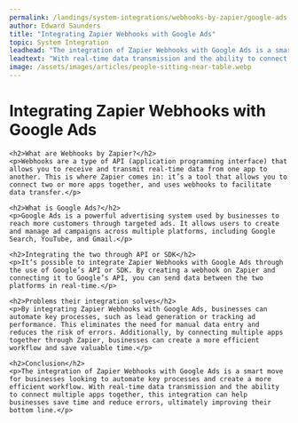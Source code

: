 ```yaml
---
permalink: /landings/system-integrations/webhooks-by-zapier/google-ads
author: Edward Saunders
title: "Integrating Zapier Webhooks with Google Ads"
topic: System Integration
leadhead: "The integration of Zapier Webhooks with Google Ads is a smart move for businesses looking to automate key processes and create a more efficient workflow"
leadtext: "With real-time data transmission and the ability to connect multiple apps together, this integration can help businesses save time and reduce errors, ultimately improving their bottom line."
image: /assets/images/articles/people-sitting-near-table.webp
---
```

<div class="arttext">    <h1>Integrating Zapier Webhooks with Google Ads</h1>

    <h2>What are Webhooks by Zapier?</h2>
    <p>Webhooks are a type of API (application programming interface) that allows you to receive and transmit real-time data from one app to another. This is where Zapier comes in: it’s a tool that allows you to connect two or more apps together, and uses webhooks to facilitate data transfer.</p>

    <h2>What is Google Ads?</h2>
    <p>Google Ads is a powerful advertising system used by businesses to reach more customers through targeted ads. It allows users to create and manage ad campaigns across multiple platforms, including Google Search, YouTube, and Gmail.</p>

    <h2>Integrating the two through API or SDK</h2>
    <p>It’s possible to integrate Zapier Webhooks with Google Ads through the use of Google’s API or SDK. By creating a webhook on Zapier and connecting it to Google’s API, you can send data between the two platforms in real-time.</p>

    <h2>Problems their integration solves</h2>
    <p>By integrating Zapier Webhooks with Google Ads, businesses can automate key processes, such as lead generation or tracking ad performance. This eliminates the need for manual data entry and reduces the risk of errors. Additionally, by connecting multiple apps together through Zapier, businesses can create a more efficient workflow and save valuable time.</p>

    <h2>Conclusion</h2>
    <p>The integration of Zapier Webhooks with Google Ads is a smart move for businesses looking to automate key processes and create a more efficient workflow. With real-time data transmission and the ability to connect multiple apps together, this integration can help businesses save time and reduce errors, ultimately improving their bottom line.</p>
</div>